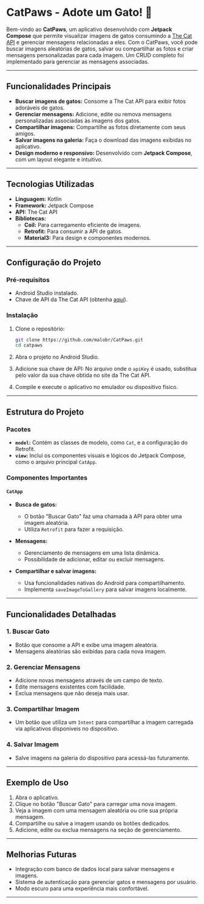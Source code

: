 # CatPaws - Adote um Gato! 🐾

Bem-vindo ao **CatPaws**, um aplicativo desenvolvido com **Jetpack Compose** que permite visualizar imagens de gatos consumindo a [The Cat API](https://thecatapi.com) e gerenciar mensagens relacionadas a eles. Com o CatPaws, você pode buscar imagens aleatórias de gatos, salvar ou compartilhar as fotos e criar mensagens personalizadas para cada imagem. Um CRUD completo foi implementado para gerenciar as mensagens associadas.

---

## Funcionalidades Principais

- **Buscar imagens de gatos:** Consome a The Cat API para exibir fotos adoráveis de gatos.
- **Gerenciar mensagens:** Adicione, edite ou remova mensagens personalizadas associadas às imagens dos gatos.
- **Compartilhar imagens:** Compartilhe as fotos diretamente com seus amigos.
- **Salvar imagens na galeria:** Faça o download das imagens exibidas no aplicativo.
- **Design moderno e responsivo:** Desenvolvido com **Jetpack Compose**, com um layout elegante e intuitivo.

---

## Tecnologias Utilizadas

- **Linguagem:** Kotlin
- **Framework:** Jetpack Compose
- **API:** The Cat API
- **Bibliotecas:** 
  - **Coil:** Para carregamento eficiente de imagens.
  - **Retrofit:** Para consumir a API de gatos.
  - **Material3:** Para design e componentes modernos.

---

## Configuração do Projeto

### Pré-requisitos

- Android Studio instalado.
- Chave de API da The Cat API (obtenha [aqui](https://thecatapi.com/)).

### Instalação

1. Clone o repositório:
   ```bash
   git clone https://github.com/malobr/CatPaws.git
   cd catpaws
   ```

2. Abra o projeto no Android Studio.

3. Adicione sua chave de API:
   No arquivo onde o `apiKey` é usado, substitua pelo valor da sua chave obtida no site da The Cat API.

4. Compile e execute o aplicativo no emulador ou dispositivo físico.

---

## Estrutura do Projeto

### Pacotes

- **`model`:** Contém as classes de modelo, como `Cat`, e a configuração do Retrofit.
- **`view`:** Inclui os componentes visuais e lógicos do Jetpack Compose, como o arquivo principal `CatApp`.

### Componentes Importantes

#### `CatApp`

- **Busca de gatos:** 
  - O botão "Buscar Gato" faz uma chamada à API para obter uma imagem aleatória.
  - Utiliza `Retrofit` para fazer a requisição.
  
- **Mensagens:** 
  - Gerenciamento de mensagens em uma lista dinâmica.
  - Possibilidade de adicionar, editar ou excluir mensagens.

- **Compartilhar e salvar imagens:** 
  - Usa funcionalidades nativas do Android para compartilhamento.
  - Implementa `saveImageToGallery` para salvar imagens localmente.

---

## Funcionalidades Detalhadas

### 1. **Buscar Gato**
- Botão que consome a API e exibe uma imagem aleatória.
- Mensagens aleatórias são exibidas para cada nova imagem.

### 2. **Gerenciar Mensagens**
- Adicione novas mensagens através de um campo de texto.
- Edite mensagens existentes com facilidade.
- Exclua mensagens que não deseja mais usar.

### 3. **Compartilhar Imagem**
- Um botão que utiliza um `Intent` para compartilhar a imagem carregada via aplicativos disponíveis no dispositivo.

### 4. **Salvar Imagem**
- Salve imagens na galeria do dispositivo para acessá-las futuramente.

---

## Exemplo de Uso

1. Abra o aplicativo.
2. Clique no botão "Buscar Gato" para carregar uma nova imagem.
3. Veja a imagem com uma mensagem aleatória ou crie sua própria mensagem.
4. Compartilhe ou salve a imagem usando os botões dedicados.
5. Adicione, edite ou exclua mensagens na seção de gerenciamento.

---

## Melhorias Futuras

- Integração com banco de dados local para salvar mensagens e imagens.
- Sistema de autenticação para gerenciar gatos e mensagens por usuário.
- Modo escuro para uma experiência mais confortável.

---

